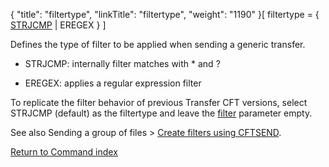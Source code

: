 {
    "title": "filtertype",
    "linkTitle": "filtertype",
    "weight": "1190"
}\[ filtertype = { <u>STRJCMP</u> | EREGEX } \]

Defines the type of filter to be applied when sending a generic transfer.

-   STRJCMP: internally filter matches with \* and ?
-   EREGEX: applies a regular expression filter

To replicate the filter behavior of previous Transfer CFT versions, select STRJCMP (default) as the filtertype and leave the [filter](../filter) parameter empty.

See also Sending a group of files &gt; [Create filters using CFTSEND](../../../../concepts/using_the_send_command/send_group_of_files_cl).

[Return to Command index](../../)
